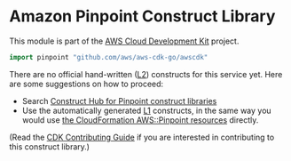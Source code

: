 # Amazon Pinpoint Construct Library

This module is part of the [AWS Cloud Development Kit](https://github.com/aws/aws-cdk) project.

```go
import pinpoint "github.com/aws/aws-cdk-go/awscdk"
```

<!--BEGIN CFNONLY DISCLAIMER-->

There are no official hand-written ([L2](https://docs.aws.amazon.com/cdk/latest/guide/constructs.html#constructs_lib)) constructs for this service yet. Here are some suggestions on how to proceed:

* Search [Construct Hub for Pinpoint construct libraries](https://constructs.dev/search?q=pinpoint)
* Use the automatically generated [L1](https://docs.aws.amazon.com/cdk/latest/guide/constructs.html#constructs_l1_using) constructs, in the same way you would use [the CloudFormation AWS::Pinpoint resources](https://docs.aws.amazon.com/AWSCloudFormation/latest/UserGuide/AWS_Pinpoint.html) directly.

(Read the [CDK Contributing Guide](https://github.com/aws/aws-cdk/blob/master/CONTRIBUTING.md) if you are interested in contributing to this construct library.)

<!--END CFNONLY DISCLAIMER-->
